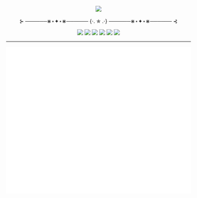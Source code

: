 <a href="https://open.spotify.com/track/3AzjcOeAmA57TIOr9zF1ZW">
<p align="center">
    <img src="https://i.ibb.co/gdBYrNV/Screenshot-2022-12-15-at-18-38-04-Spotify-Web-Player-Music-for-everyone.png">
</p>
</a>
<p align="center">⊱ ──────⋇⋆✦⋆⋇────── {⋅. ✯ .⋅} ──────⋇⋆✦⋆⋇────── ⊰ </p>
<div align="center">    
    <img src="https://64.media.tumblr.com/43f092c79052dda6075b47a36f8a4a02/6d5ee5a41a5722fd-2a/s250x400/f81e0fba08a3a721eb0b32c0c8a757753ba59b49.gifv">
    <img src="https://64.media.tumblr.com/8db5c2db7621933b306ab4d8983d2354/6d5ee5a41a5722fd-ff/s250x400/407997e36e5647dfdfb3c85c3c7b10105df097aa.gifv">
    <img src="https://64.media.tumblr.com/5e75215438b91a0f2100ddeeb9dd1da0/6d5ee5a41a5722fd-a1/s250x400/b579ea99a9bbcc9fc68efe6bda002bc22ac3578f.gifv">
    <img src="https://64.media.tumblr.com/94ecaeb26427d86d0ed9d6d9f3cf1229/6d5ee5a41a5722fd-8f/s250x400/523ba11823f427774d785b3189444de2f911cf51.gifv">
    <img src="https://64.media.tumblr.com/35c4eabb3707aa0638002ad7d352ded8/6d5ee5a41a5722fd-51/s250x400/f40b83eb848105bee83eb8f797701dc33090114d.gifv">
    <img src="https://64.media.tumblr.com/94ecaeb26427d86d0ed9d6d9f3cf1229/6d5ee5a41a5722fd-8f/s250x400/523ba11823f427774d785b3189444de2f911cf51.gifv">
</div>

________

<div align="center">
    <img src="header.svg" width="800" height="400">
</div>
